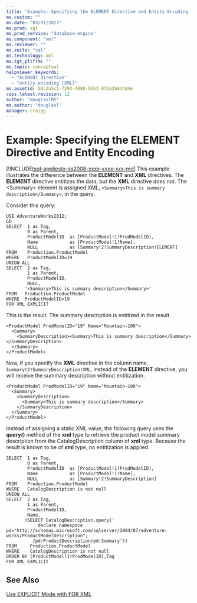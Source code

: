 ```yaml
---
title: "Example: Specifying the ELEMENT Directive and Entity Encoding | Microsoft Docs"
ms.custom: ""
ms.date: "03/01/2017"
ms.prod: sql
ms.prod_service: "database-engine"
ms.component: "xml"
ms.reviewer: ""
ms.suite: "sql"
ms.technology: xml
ms.tgt_pltfrm: ""
ms.topic: conceptual
helpviewer_keywords: 
  - "ELEMENT directive"
  - "entity encoding [XML]"
ms.assetid: 50cda5c1-7293-4080-93b3-872e3b8d484e
caps.latest.revision: 12
author: "douglaslMS"
ms.author: "douglasl"
manager: craigg
---
```

# Example: Specifying the ELEMENT Directive and Entity Encoding
[!INCLUDE[tsql-appliesto-ss2008-xxxx-xxxx-xxx-md](../../includes/tsql-appliesto-ss2008-xxxx-xxxx-xxx-md.md)]
  This example illustrates the difference between the **ELEMENT** and **XML** directives. The **ELEMENT** directive entitizes the data, but the **XML** directive does not. The \<Summary> element is assigned XML, `<Summary>This is summary description</Summary>`, in the query.  
  
 Consider this query:  
  
```  
USE AdventureWorks2012;  
GO  
SELECT  1 as Tag,  
        0 as Parent,  
        ProductModelID  as [ProductModel!1!ProdModelID],  
        Name            as [ProductModel!1!Name],  
        NULL            as [Summary!2!SummaryDescription!ELEMENT]  
FROM    Production.ProductModel  
WHERE   ProductModelID=19  
UNION ALL  
SELECT  2 as Tag,  
        1 as Parent,  
        ProductModelID,  
        NULL,  
       '<Summary>This is summary description</Summary>'  
FROM   Production.ProductModel  
WHERE  ProductModelID=19  
FOR XML EXPLICIT  
```  
  
 This is the result. The summary description is entitized in the result.  
  
```  
<ProductModel ProdModelID="19" Name="Mountain-100">  
  <Summary>  
    <SummaryDescription><Summary>This is summary description</Summary></SummaryDescription>  
  </Summary>  
</ProductModel>  
```  
  
 Now, if you specify the **XML** directive in the column name, `Summary!2!SummaryDescription!XML`, instead of the **ELEMENT** directive, you will receive the summary description without entitization.  
  
```  
<ProductModel ProdModelID="19" Name="Mountain-100">  
  <Summary>  
    <SummaryDescription>  
      <Summary>This is summary description</Summary>  
    </SummaryDescription>  
  </Summary>  
</ProductModel>  
```  
  
 Instead of assigning a static XML value, the following query uses the **query()** method of the **xml** type to retrieve the product model summary description from the CatalogDescription column of **xml** type. Because the result is known to be of **xml** type, no entitization is applied.  
  
```  
SELECT  1 as Tag,  
        0 as Parent,  
        ProductModelID  as [ProductModel!1!ProdModelID],  
        Name            as [ProductModel!1!Name],  
        NULL            as [Summary!2!SummaryDescription]  
FROM    Production.ProductModel  
WHERE   CatalogDescription is not null  
UNION ALL  
SELECT  2 as Tag,  
        1 as Parent,  
        ProductModelID,  
        Name,  
       (SELECT CatalogDescription.query('  
            declare namespace pd="http://schemas.microsoft.com/sqlserver/2004/07/adventure-works/ProductModelDescription";  
          /pd:ProductDescription/pd:Summary'))  
FROM     Production.ProductModel  
WHERE    CatalogDescription is not null  
ORDER BY [ProductModel!1!ProdModelID],Tag  
FOR XML EXPLICIT  
```  
  
## See Also  
 [Use EXPLICIT Mode with FOR XML](../../relational-databases/xml/use-explicit-mode-with-for-xml.md)  
  
  
